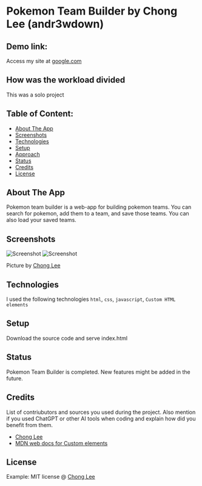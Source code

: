 # Pokemon Team Builder by Chong Lee (andr3wdown)

## Demo link:
Access my site at [google.com](https://adr3wdownspokemonteambuilder.netlify.app/)

## How was the workload divided
This was a solo project 

## Table of Content:

- [About The App](#about-the-app)
- [Screenshots](#screenshots)
- [Technologies](#technologies)
- [Setup](#setup)
- [Approach](#approach)
- [Status](#status)
- [Credits](#credits)
- [License](#license)

## About The App
Pokemon team builder is a web-app for building pokemon teams. You can search for pokemon, add them to a team, and save those teams. You can also load your saved teams.

## Screenshots
![Screenshot](https://i.ibb.co/Df84TGkf/Teambuilder.png)
![Screenshot](https://i.ibb.co/k65Thp28/Teambuilder1.png)

Picture by [Chong Lee](https://github.com/andr3wdown)

## Technologies 
I used the following technologies `html`, `css`, `javascript`, `Custom HTML elements`

## Setup
Download the source code and serve index.html

## Status
Pokemon Team Builder is completed. New features might be added in the future.

## Credits
List of contriubutors and sources you used during the project. Also mention if you used ChatGPT or other AI tools when coding and explain how did you benefit from them.
- [Chong Lee](https://github.com/andr3wdown)
- [MDN web docs for Custom elements](https://developer.mozilla.org/en-US/docs/Web/API/Web_components/Using_custom_elements)

## License
Example: MIT license @ [Chong Lee](https://github.com/andr3wdown)